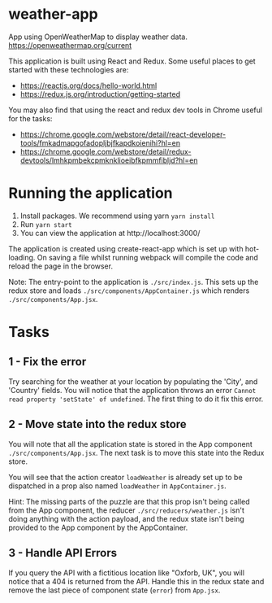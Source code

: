 # weather-app

App using OpenWeatherMap to display weather data.
https://openweathermap.org/current

This application is built using React and Redux. Some useful places to get started with these technologies are:

- https://reactjs.org/docs/hello-world.html
- https://redux.js.org/introduction/getting-started

You may also find that using the react and redux dev tools in Chrome useful for the tasks:

- https://chrome.google.com/webstore/detail/react-developer-tools/fmkadmapgofadopljbjfkapdkoienihi?hl=en
- https://chrome.google.com/webstore/detail/redux-devtools/lmhkpmbekcpmknklioeibfkpmmfibljd?hl=en

# Running the application

1. Install packages. We recommend using yarn `yarn install`
2. Run `yarn start`
3. You can view the application at http://localhost:3000/

The application is created using create-react-app which is set up with hot-loading. On saving
a file whilst running webpack will compile the code and reload the page in the browser.

Note: The entry-point to the application is `./src/index.js`. This sets up the redux store and loads `./src/components/AppContainer.js` which renders `./src/components/App.jsx`.

# Tasks

## 1 - Fix the error

Try searching for the weather at your location by populating the 'City', and 'Country' fields. You will notice that the application throws an error `Cannot read property 'setState' of undefined`. The first thing to do it fix this error.

## 2 - Move state into the redux store

You will note that all the application state is stored in the App component `./src/components/App.jsx`. The next task is to move this state into the Redux store. 

You will see that the action creator `loadWeather` is already set up to be dispatched in a prop also named `loadWeather` in `AppContainer.js`. 

Hint: The missing parts of the puzzle are that this prop isn't being called from the App component, the reducer `./src/reducers/weather.js` isn't doing anything with the action payload, and the redux state isn't being provided to the App component by the AppContainer.

## 3 - Handle API Errors

If you query the API with a fictitious location like "Oxforb, UK", you will notice that a 404 is returned from the API. Handle this in the redux state and remove the last piece of component state (`error`) from `App.jsx`.
